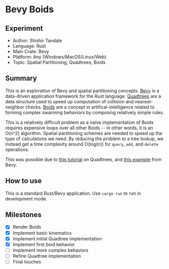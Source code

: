 # Bevy Boids
## Experiment
- Author: Shishir Tandale
- Language: Rust
- Main Crate: Bevy
- Platform: Any (Windows/MacOS/Linux/Web)
- Topic: Spatial Partitioning, Quadtrees, Boids

## Summary
This is an exploration of Bevy and spatial 
partitioning concepts. [Bevy][1] is a 
data-driven application framework for the Rust
language. [Quadtrees][2] are a data structure 
used to speed up computation of collision and
nearest-neighbor checks. [Boids][3] are a 
concept in artifical-intelligence related to 
forming complex swarming behaviors by composing
relatively simple rules.

This is a relatively difficult problem as a
naive implementation of Boids requires
expensive loops over all other Boids -- in
other words, it is an O(n^2) algorithm. Spatial
partitioning schemes are needed to speed up
the type of calculations we need. By reducing
the problem to a tree lookup, we instead get
a time complexity around O(log(n)) for
`query`, `add`, and `delete` operations.

This was possible due to [this tutorial][4]
on Quadtrees, and [this example][5] from
Bevy.

[1]: https://bevyengine.org
[2]: https://en.wikipedia.org/wiki/Quadtree
[3]: https://en.wikipedia.org/wiki/Boids
[4]: https://pvigier.github.io/2019/08/04/quadtree-collision-detection.html
[5]: https://github.com/bevyengine/bevy/blob/latest/examples/games/breakout.rs

## How to use
This is a standard Rust/Bevy application. Use
`cargo run` to run in development mode.

## Milestones
- [x] Render Boids
- [x] Implement basic kinematics
- [X] Implement initial Quadtree implementation
- [X] Implement first boid behavior
- [ ] Implement more complex behaviors
- [ ] Refine Quadtree implementation
- [ ] Final touches